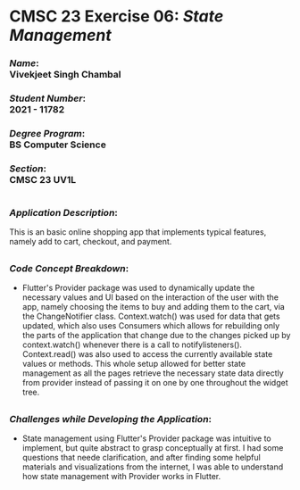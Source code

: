 # CMSC 23 Exercise 06: *State Management*

### *Name*: <br> Vivekjeet Singh Chambal
### *Student Number*: <br> 2021 - 11782
### *Degree Program*: <br> BS Computer Science
### *Section*: <br> CMSC 23 UV1L
#
### *Application Description*:
This is an basic online shopping app that implements typical features, namely add to cart, checkout, and payment.
##
### *Code Concept Breakdown*:
- Flutter's Provider package was used to dynamically update the necessary values and UI based on the interaction of the user with the app, namely choosing the items to buy and adding them to the cart, via the ChangeNotifier class. Context.watch() was used for data that gets updated, which also uses Consumers which allows for rebuilding only the parts of the application that change due to the changes picked up by context.watch() whenever there is a call to notifylisteners(). Context.read() was also used to access the currently available state values or methods. This whole setup allowed for better state management as all the pages retrieve the necessary state data directly from provider instead of passing it on one by one throughout the widget tree.
##
### *Challenges while Developing the Application*:
- State management using Flutter's Provider package was intuitive to implement, but quite abstract to grasp conceptually at first. I had some questions that neede clarification, and after finding some helpful materials and visualizations from the internet, I was able to understand how state management with Provider works in Flutter.